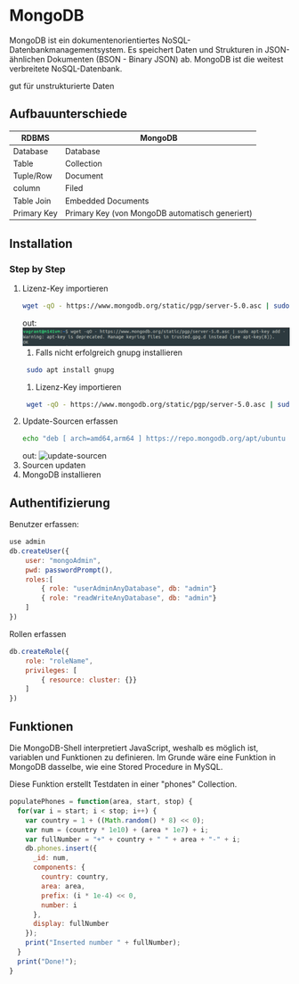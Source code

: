# MongoDB

MongoDB ist ein dokumentenorientiertes NoSQL-Datenbankmanagementsystem.
Es speichert Daten und Strukturen in JSON-ähnlichen Dokumenten (BSON - Binary JSON) ab.
MongoDB ist die weitest verbreitete NoSQL-Datenbank.

gut für unstrukturierte Daten

## Aufbauunterschiede

| RDBMS       | MongoDB                                         |
| ----------- | ----------------------------------------------- |
| Database    | Database                                        |
| Table       | Collection                                      |
| Tuple/Row   | Document                                        |
| column      | Filed                                           |
| Table Join  | Embedded Documents                              |
| Primary Key | Primary Key (von MongoDB automatisch generiert) |

## Installation

### Step by Step

1. Lizenz-Key importieren
   ```bash
   wget -qO - https://www.mongodb.org/static/pgp/server-5.0.asc | sudo apt-key add -
   ```
   out:
   ![key-import](imgs/keyimport.png)
   1. Falls nicht erfolgreich gnupg installieren
   ```bash
    sudo apt install gnupg
    ```
   1. Lizenz-Key importieren
   ```bash role
    wget -qO - https://www.mongodb.org/static/pgp/server-5.0.asc | sudo apt-key add -
    ```
2. Update-Sourcen erfassen
    ```bash
    echo "deb [ arch=amd64,arm64 ] https://repo.mongodb.org/apt/ubuntu focal/mongodb-org/5.0 multiverse" | sudo tee /etc/apt/sources.list.d/mongodb-org-5.0.list
    ```
    out:
    ![update-sourcen](imgs/updatesourcen-list.png)
3. Sourcen updaten
4. MongoDB installieren


## Authentifizierung

Benutzer erfassen:
```js
use admin
db.createUser({
    user: "mongoAdmin",
    pwd: passwordPrompt(),
    roles:[
        { role: "userAdminAnyDatabase", db: "admin"}
        { role: "readWriteAnyDatabase", db: "admin"}
    ]
})
```

Rollen erfassen
```js
db.createRole({
    role: "roleName",
    privileges: [
        { resource: cluster: {}}
    ]
})
```

## Funktionen

Die MongoDB-Shell interpretiert JavaScript, weshalb es möglich ist, variablen und Funktionen zu definieren.
Im Grunde wäre eine Funktion in MongoDB dasselbe, wie eine Stored Procedure in MySQL.

Diese Funktion erstellt Testdaten in einer "phones" Collection.
```js
populatePhones = function(area, start, stop) {
  for(var i = start; i < stop; i++) {
    var country = 1 + ((Math.random() * 8) << 0);
    var num = (country * 1e10) + (area * 1e7) + i;
    var fullNumber = "+" + country + " " + area + "-" + i;
    db.phones.insert({
      _id: num,
      components: {
        country: country,
        area: area,
        prefix: (i * 1e-4) << 0,
        number: i
      },
      display: fullNumber
    });
    print("Inserted number " + fullNumber);
  }
  print("Done!");
}
```